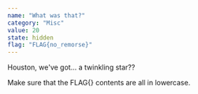 ```yaml
---
name: "What was that?"
category: "Misc"
value: 20
state: hidden
flag: "FLAG{no_remorse}"
---
```


Houston, we've got... a twinkling star??

Make sure that the FLAG{} contents are all in lowercase.
